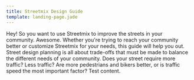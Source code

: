 ```yaml
---
title: Streetmix Design Guide
template: landing-page.jade
---
```


Hey! So you want to use Streetmix to improve the streets in your community. Awesome. Whether you're trying to reach your community better or customize Streetmix for your needs, this guide will help you out. Street design planning is all about trade-offs that must be made to balance the different needs of your community. Does your street require more traffic? Less traffic? Are more pedestrians and bikers better, or is traffic speed the most important factor? Test content.
